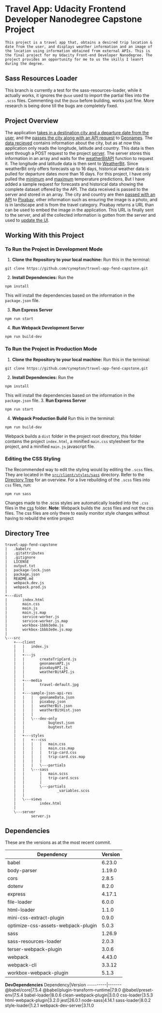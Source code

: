 # Travel App: Udacity Frontend Developer Nanodegree Capstone Project
    This project is a travel app that, obtains a desired trip location & date from the user, and displays weather information and an image of the location using information obtained from external APIs. This is the final project for my Udacity Front-end Developer Nanodegree. The project provides an opportunity for me to us the skills I leanrt during the degree.

## Sass Resources Loader
This branch is currently a test for the sass-resources-loader, while it actually works, it ignores the `@use` used to import the partial files into the `.scss` files. Commenting out the `@use` before building, works just fine.
More research is being done till the bugs are completely fixed. 

## Project Overview
The application [takes in a destination city and a departure date from the user](src\client\views\index.html), and the [passes the city along with an API request](src\client\js\geonamesAPI.js) to [Geonames](http://www.geonames.org/export/web-services.html). 
The [data recieved](src\client\sample-json-api-res\geonameData.json) contains information about the city, but as at now this application only reads the longitude, latitude and country. 
This data is then sent through a POST request to the project [server](src\server\server.js). The server stores this information in an array and waits for the [weatherBitAPI](src\client\js\weatherBitAPI.js) function to request it.
The longitude and latitude data is then sent to [WeatherBit](https://www.weatherbit.io/account/create). Since weatherBit only offers forecasts up to 16 days, historical weather data is pulled for departure dates more than 16 days. 
For this project, I have only pulled the [minimum](src\client\sample-json-api-res\weatherBit.json) and [maximum](src\client\sample-json-api-res\weatherBitHist.json) temperature predictions, But I have added a sample request for forecasts and historical data showing the complete dataset offered by the API.
The data received is passed to the server and stored in an array. 
The city and country are then [passed with an API](src\client\js\pixabayAPI.js) to [Pixabay](https://pixabay.com/api/docs/), other information such as ensuring the image is a photo, and is in landscape and is from the travel category. Pixabay returns a URL than can be used to embed the image in the application.
This URL is finally sent to the server, and all the collected information is gotten from the server and used to [update the UI](src\client\js\createTripCard.js). 

## Working With this Project

### To Run the Project in Development Mode
1. **Clone the Repository to your local machine:** 
Run this in the terminal:
```
git clone https://github.com/cynepton/travel-app-fend-capstone.git
```
2. **Install Dependencies:**
Run the 
```
npm install
```
This will install the dependencies based on the information in the `package.json` file.

3. **Run Express Server**
```
npm run start
```

4. **Run Webpack Development Server**
```
npm run build-dev
```

### To Run the Project in Production Mode
1. **Clone the Repository to your local machine:** 
Run this in the terminal:
```
git clone https://github.com/cynepton/travel-app-fend-capstone.git
```
2. **Install Dependencies:**
Run the 
```
npm install
```
This will install the dependencies based on the information in the `package.json` file.
3. **Run Express Server**
```
npm run start
```

4. **Webpack Production Build**
Run this in the terminal:
```
npm run build-dev
```
Webpack builds a `dist` folder in the project root directory, this folder contains the project `index.html`, a minified `main.css` stylesheet for the project, and a minified `main.js` javascript file. 

### Editing the CSS Styling
The Recommended way to edit the styling would by editing the `.scss` files. They are located in the [`src/client/styles/sass`](src/client/styles/sass) directory.
Refer to the [Directory Tree](#Directory-Tree) for an overview.
For a live rebuilding of the `.scss` files into `css` files, run:
```
npm run sass
```
Changes made to the .scss styles are automatically loaded into the `.css` files in the [css](src/client/styles/css) folder.
**Note**: Webpack builds the .scss files and not the css files. The css files are only there to easily monitor style changes without having to rebuild the entire project

## Directory Tree
```
travel-app-fend-capstone
|   .babelrc
|   .gitattributes
|   .gitignore
|   LICENSE
|   output.txt
|   package-lock.json
|   package.json
|   README.md
|   webpack.dev.js
|   webpack.prod.js
|   
+---dist
|       index.html
|       main.css
|       main.js
|       main.js.map
|       service-worker.js
|       service-worker.js.map
|       workbox-1bbb3e0e.js
|       workbox-1bbb3e0e.js.map
|                     
\---src
    +---client
    |   |   index.js
    |   |   
    |   +---js
    |   |       createTripCard.js
    |   |       geonamesAPI.js
    |   |       pixabayAPI.js
    |   |       weatherBitAPI.js
    |   |       
    |   +---media
    |   |       travel-default.jpg
    |   |       
    |   +---sample-json-api-res
    |   |   |   geonameData.json
    |   |   |   pixabay.json
    |   |   |   weatherBit.json
    |   |   |   weatherBitHist.json
    |   |   |   
    |   |   \---dev-only
    |   |           bugtest.json
    |   |           bugtest.txt
    |   |           
    |   +---styles
    |   |   +---css
    |   |   |   |   main.css
    |   |   |   |   main.css.map
    |   |   |   |   trip-card.css
    |   |   |   |   trip-card.css.map
    |   |   |   |   
    |   |   |   \---partials
    |   |   \---sass
    |   |       |   main.scss
    |   |       |   trip-card.scss
    |   |       |   
    |   |       \---partials
    |   |               _variables.scss
    |   |               
    |   \---views
    |           index.html
    |           
    \---server
            server.js
```

## Dependencies
These are the versions as at the most recent commit.

Dependency|Version
----------|-------
babel     |6.23.0
body-parser|1.19.0
cors|2.8.5
dotenv|8.2.0
express|4.17.1
file-loader|6.0.0
html-loader|1.1.0
mini-css-extract-plugin|0.9.0
optimize-css-assets-webpack-plugin|5.0.3
sass|1.26.9
sass-resources-loader|2.0.3
terser-webpack-plugin|3.0.6
webpack|4.43.0
webpack-cli|3.3.12
workbox-webpack-plugin|5.1.3

**DevDependencies**
Dependency|Version
----------|-------
@babel/core|7.5.4
@babel/plugin-transform-runtime|7.9.0
@babel/preset-env|7.5.4
babel-loader|8.0.6
clean-webpack-plugin|3.0.0
css-loader|3.5.3
html-webpack-plugin|3.2.0
jest|26.0.1
node-sass|4.14.1
sass-loader|8.0.2
style-loader|1.2.1
webpack-dev-server|3.11.0